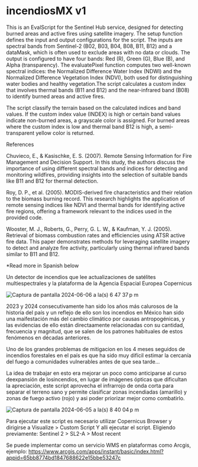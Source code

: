 # incendiosMX v1
This is an EvalScript for the Sentinel Hub service, designed for detecting burned areas and active fires using satellite imagery. The setup function defines the input and output configurations for the script. The inputs are spectral bands from Sentinel-2 (B02, B03, B04, B08, B11, B12) and a dataMask, which is often used to exclude areas with no data or clouds. The output is configured to have four bands: Red (R), Green (G), Blue (B), and Alpha (transparency). The evaluatePixel function computes two well-known spectral indices: the Normalized Difference Water Index (NDWI) and the Normalized Difference Vegetation Index (NDVI), both used for distinguishing water bodies and healthy vegetation.The script calculates a custom index that involves thermal bands (B11 and B12) and the near-infrared band (B08) to identify burned areas and active fires.

The script classify the terrain based on the calculated indices and band values. If the custom index value (INDEX) is high or certain band values indicate non-burned areas, a grayscale color is assigned. For burned areas where the custom index is low and thermal band B12 is high, a semi-transparent yellow color is returned.


References

Chuvieco, E., & Kasischke, E. S. (2007). Remote Sensing Information for Fire Management and Decision Support. In this study, the authors discuss the importance of using different spectral bands and indices for detecting and monitoring wildfires, providing insights into the selection of suitable bands like B11 and B12 for thermal detection.

Roy, D. P., et al. (2005). MODIS-derived fire characteristics and their relation to the biomass burning record. This research highlights the application of remote sensing indices like NDVI and thermal bands for identifying active fire regions, offering a framework relevant to the indices used in the provided code.

Wooster, M. J., Roberts, G., Perry, G. L. W., & Kaufman, Y. J. (2005). Retrieval of biomass combustion rates and efficiencies using ATSR active fire data. This paper demonstrates methods for leveraging satellite imagery to detect and analyze fire activity, particularly using thermal infrared bands similar to B11 and B12.

*Read more in Spanish below

Un detector de incendios que lee actualizaciones de satélites multiespectrales y la plataforma de la Agencia Espacial Europea Copernicus

![Captura de pantalla 2024-06-06 a la(s) 6 47 37 p m](https://github.com/ArkVault/incendiosMX/assets/77123356/afe973b9-47fe-4013-a549-d05df8c26ffe)


2023 y 2024 consecutivamente han sido los años más calurosos de la historia del país y un reflejo de ello son los incendios en México han sido una maifestación más del cambio climático por causas antropogénicas, y las evidencias de ello están directaamente relacionadas con su cantidad, frecuencia y magnitud, que se salen de los patrones habituales de estos fenómenos en décadas anteriores.


Uno de los grandes problemas de mitigacion en los 4 meses seguidos de incendios forestales en el país es que ha sido muy difícil  estimar la cercanía del fuego a comunidades vulnerables antes de que sea tarde... 

La idea de trabajar en esto era mejorar un poco como anticiparse al curso deexpansión de losincendios, en lugar de imágenes ópticas que dificultan la apreciación,  este script aprovecha el infrarrojo de onda corta para separar el terreno sano y permite clasificar zonas incendiadas (amarillo) y zonas de fuego activo (rojo) y asi poder priorizar mejor como combatirlo. 

![Captura de pantalla 2024-06-05 a la(s) 8 40 04 p m](https://github.com/ArkVault/incendiosMX/assets/77123356/ae59b865-f281-410c-aff4-259fb2888008)

Para ejecutar este script es necesario utilizar Copernicus Browser y dirigirse a Visualize > Custom Script
Y alli ejecutar el script. Eligiendo previamente: Sentinel 2 > SL2-A > Most recent

Se puede implementar como un servicio WMS en plataformas como Arcgis, ejemplo: https://www.arcgis.com/apps/instant/basic/index.html?appid=65bb8774bd1847688622e15bbe53247c
